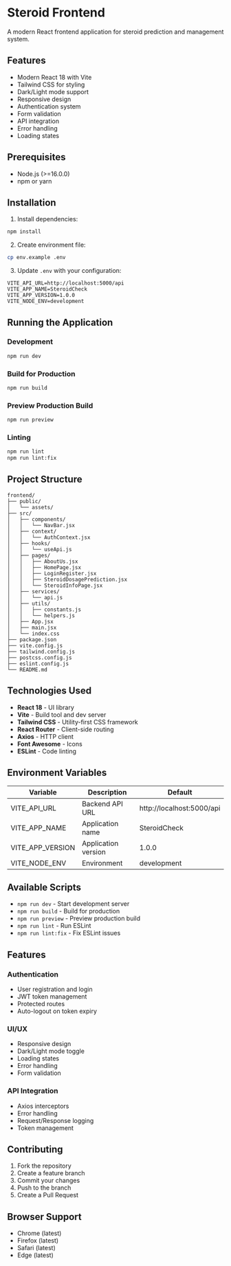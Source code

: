 # Steroid Frontend

A modern React frontend application for steroid prediction and management system.

## Features

- Modern React 18 with Vite
- Tailwind CSS for styling
- Dark/Light mode support
- Responsive design
- Authentication system
- Form validation
- API integration
- Error handling
- Loading states

## Prerequisites

- Node.js (>=16.0.0)
- npm or yarn

## Installation

1. Install dependencies:
```bash
npm install
```

2. Create environment file:
```bash
cp env.example .env
```

3. Update `.env` with your configuration:
```
VITE_API_URL=http://localhost:5000/api
VITE_APP_NAME=SteroidCheck
VITE_APP_VERSION=1.0.0
VITE_NODE_ENV=development
```

## Running the Application

### Development
```bash
npm run dev
```

### Build for Production
```bash
npm run build
```

### Preview Production Build
```bash
npm run preview
```

### Linting
```bash
npm run lint
npm run lint:fix
```

## Project Structure

```
frontend/
├── public/
│   └── assets/
├── src/
│   ├── components/
│   │   └── NavBar.jsx
│   ├── context/
│   │   └── AuthContext.jsx
│   ├── hooks/
│   │   └── useApi.js
│   ├── pages/
│   │   ├── AboutUs.jsx
│   │   ├── HomePage.jsx
│   │   ├── LoginRegister.jsx
│   │   ├── SteroidDosagePrediction.jsx
│   │   └── SteroidInfoPage.jsx
│   ├── services/
│   │   └── api.js
│   ├── utils/
│   │   ├── constants.js
│   │   └── helpers.js
│   ├── App.jsx
│   ├── main.jsx
│   └── index.css
├── package.json
├── vite.config.js
├── tailwind.config.js
├── postcss.config.js
├── eslint.config.js
└── README.md
```

## Technologies Used

- **React 18** - UI library
- **Vite** - Build tool and dev server
- **Tailwind CSS** - Utility-first CSS framework
- **React Router** - Client-side routing
- **Axios** - HTTP client
- **Font Awesome** - Icons
- **ESLint** - Code linting

## Environment Variables

| Variable | Description | Default |
|----------|-------------|---------|
| VITE_API_URL | Backend API URL | http://localhost:5000/api |
| VITE_APP_NAME | Application name | SteroidCheck |
| VITE_APP_VERSION | Application version | 1.0.0 |
| VITE_NODE_ENV | Environment | development |

## Available Scripts

- `npm run dev` - Start development server
- `npm run build` - Build for production
- `npm run preview` - Preview production build
- `npm run lint` - Run ESLint
- `npm run lint:fix` - Fix ESLint issues

## Features

### Authentication
- User registration and login
- JWT token management
- Protected routes
- Auto-logout on token expiry

### UI/UX
- Responsive design
- Dark/Light mode toggle
- Loading states
- Error handling
- Form validation

### API Integration
- Axios interceptors
- Error handling
- Request/Response logging
- Token management

## Contributing

1. Fork the repository
2. Create a feature branch
3. Commit your changes
4. Push to the branch
5. Create a Pull Request

## Browser Support

- Chrome (latest)
- Firefox (latest)
- Safari (latest)
- Edge (latest)